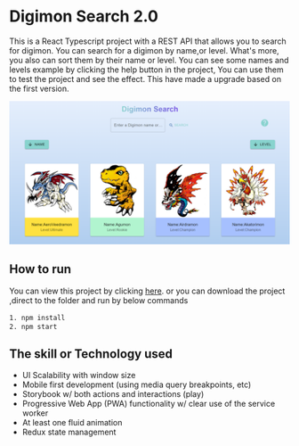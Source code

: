 # Digimon Search 2.0

This is a React Typescript project with a REST API that allows you to search for digimon. You can search for a digimon by name,or level. What's more, you also can sort them by their name or level. You can see some names and levels example by clicking the help button in the project, You can use them to test the project and see the effect. This have made a upgrade based on the first version.

![img](./src/img/show.png)

## How to run

You can view this project by clicking [here](). or you can download the project ,direct to the folder and run by below commands

```
1. npm install
2. npm start
```

## The skill or Technology used

- UI Scalability with window size
- Mobile first development (using media query breakpoints, etc)
- Storybook w/ both actions and interactions (play)
- Progressive Web App (PWA) functionality w/ clear use of the service worker
- At least one fluid animation
- Redux state management